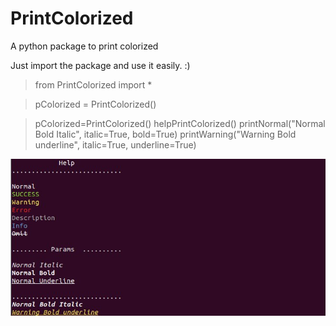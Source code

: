 # PrintColorized
A python package to print colorized

Just import the package and use it easily. :)

>from PrintColorized import *

>pColorized = PrintColorized()

>pColorized=PrintColorized()
>helpPrintColorized()
>printNormal("Normal Bold Italic", italic=True, bold=True)
>printWarning("Warning Bold underline", italic=True, underline=True)

![alt text](https://github.com/Heydarchi/PrintColorized/blob/main/screenshot_1.jpg?raw=true)
